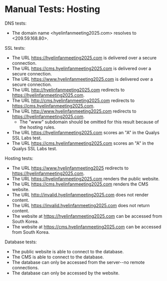 # Manual Tests: Hosting

DNS tests:

 * The domain name <hyelinfanmeeting2025.com> resolves to <209.59.168.80>.

SSL tests:

 * The URL <https://hyelinfanmeeting2025.com> is delivered over a secure connection.
 * The URL <https://cms.hyelinfanmeeting2025.com> is delivered over a secure connection.
 * The URL <https://www.hyelinfanmeeting2025.com> is delivered over a secure connection.
 * The URL <http://hyelinfanmeeting2025.com> redirects to <https://hyelinfanmeeting2025.com>.
 * The URL <http://cms.hyelinfanmeeting2025.com> redirects to <https://cms.hyelinfanmeeting2025.com>.
 * The URL <http://www.hyelinfanmeeting2025.com> redirects to <https://hyelinfanmeeting2025.com>.
	* The "www" subdomain should be omitted for this result because of the hosting rules.
 * The URL <https://hyelinfanmeeting2025.com> scores an "A" in the Qualys SSL Labs test.
 * The URL <https://cms.hyelinfanmeeting2025.com> scores an "A" in the Qualys SSL Labs test.

Hosting tests:

 * The URL <https://www.hyelinfanmeeting2025> redirects to <https://hyelinfanmeeting2025.com>.
 * The URL <https://hyelinfanmeeting2025.com> renders the public website.
 * The URL <https://cms.hyelinfanmeeting2025.com> renders the CMS website.
 * The URL <http://invalid.hyelinfanmeeting2025.com> does not render content.
 * The URL <https://invalid.hyelinfanmeeting2025.com> does not return content.
 * The website at <https://hyelinfanmeeting2025.com> can be accessed from South Korea.
 * The website at <https://cms.hyelinfanmeeting2025.com> can be accessed from South Korea.

Database tests:

 * The public website is able to connect to the database.
 * The CMS is able to connect to the database.
 * The database can only be accessed from the server--no remote connections.
 * The database can only be accessed by the website.
